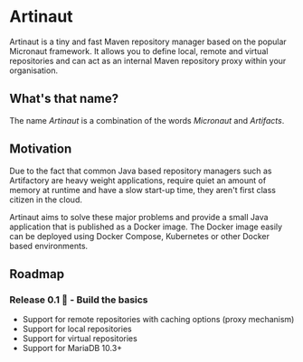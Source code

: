 # Artinaut

Artinaut is a tiny and fast Maven repository manager based on the popular Micronaut framework. It allows you to define local, remote and virtual repositories and can act as an internal Maven repository proxy within your organisation.

## What's that name?

The name _Artinaut_ is a combination of the words _Micronaut_ and _Artifacts_.

## Motivation

Due to the fact that common Java based repository managers such as Artifactory are heavy weight applications, require quiet an amount of memory at runtime and have a slow start-up time, they aren't first class citizen in the cloud.

Artinaut aims to solve these major problems and provide a small Java application that is published as a Docker image. The Docker image easily can be deployed using Docker Compose, Kubernetes or other Docker based environments.

## Roadmap

### Release 0.1 🥚 - Build the basics

- Support for remote repositories with caching options (proxy mechanism)
- Support for local repositories
- Support for virtual repositories
- Support for MariaDB 10.3+


